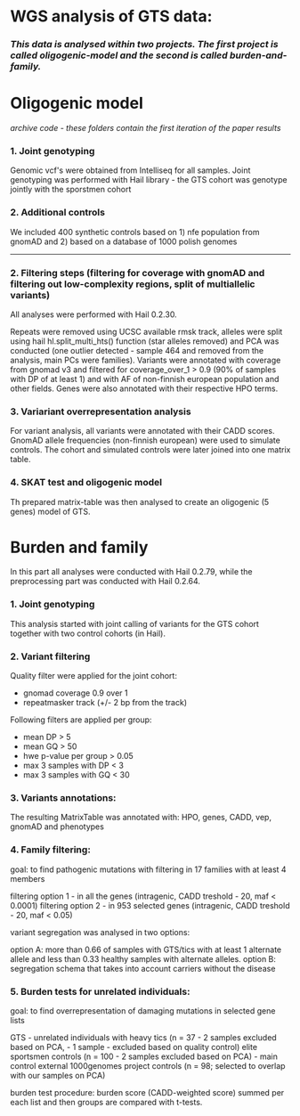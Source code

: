 # WGS analysis of GTS data:

### *This data is analysed within two projects. The first project is called oligogenic-model and the second is called burden-and-family.* 

# Oligogenic model

*archive code - these folders contain the first iteration of the paper results*

### 1. Joint genotyping

Genomic vcf's were obtained from Intelliseq for all samples. Joint genotyping was performed with Hail library - the GTS cohort was genotype jointly with the sporstmen cohort

### 2. Additional controls

We included 400 synthetic controls based on 1) nfe population from gnomAD and 2) based on a database of 1000 polish genomes

-------------------------------

### 2. Filtering steps (filtering for coverage with gnomAD and filtering out low-complexity regions, split of multiallelic variants)

All analyses were performed with Hail 0.2.30.

Repeats were removed using UCSC available rmsk track, alleles were split using hail hl.split_multi_hts() function (star alleles removed) and PCA was conducted (one outlier detected - sample 464 and removed from the analysis, main PCs were families). Variants were annotated with coverage from gnomad v3 and filtered for coverage_over_1 > 0.9 (90% of samples with DP of at least 1) and with AF of non-finnish european population and other fields. Genes were also annotated with their respective HPO terms.

### 3. Variariant overrepresentation analysis

For variant analysis, all variants were annotated with their CADD scores. GnomAD allele frequencies (non-finnish european) were used to simulate controls. The cohort and simulated controls were later joined into one matrix table.

### 4. SKAT test and oligogenic model

Th prepared matrix-table was then analysed to create an oligogenic (5 genes) model of GTS.

# Burden and family

In this part all analyses were conducted with Hail 0.2.79, while the preprocessing part was conducted with Hail 0.2.64.

### 1. Joint genotyping

This analysis started with joint calling of variants for the GTS cohort together with two control cohorts (in Hail).

### 2. Variant filtering

Quality filter were applied for the joint cohort:

- gnomad coverage 0.9 over 1 
- repeatmasker track (+/- 2 bp from the track) 

Following filters are applied per group:

- mean DP > 5 
- mean GQ > 50 
- hwe p-value per group > 0.05 
- max 3 samples with DP < 3 
- max 3 samples with GQ < 30 

### 3. Variants annotations:

The resulting MatrixTable was annotated with: HPO, genes, CADD, vep, gnomAD and phenotypes

### 4. Family filtering:

goal: to find pathogenic mutations with filtering in 17 families with at least 4 members

filtering option 1 - in all the genes (intragenic, CADD treshold - 20, maf  < 0.0001) 
filtering option 2 - in 953 selected genes (intragenic, CADD treshold - 20, maf  < 0.05)

variant segregation was analysed in two options:

option A: more than 0.66 of samples with GTS/tics with at least 1 alternate allele and less than 0.33 healthy samples with alternate alleles. 
option B: segregation schema that takes into account carriers without the disease

### 5. Burden tests for unrelated individuals:

goal: to find overrepresentation of damaging mutations in selected gene lists

GTS - unrelated individuals with heavy tics (n = 37 - 2 samples excluded based on PCA, - 1 sample - excluded based on quality control)
elite sportsmen controls (n = 100 - 2 samples excluded based on PCA) - main control
external 1000genomes project controls (n = 98; selected to overlap with our samples on PCA)

burden test procedure: burden score (CADD-weighted score) summed per each list and then groups are compared with t-tests.


